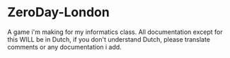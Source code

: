 # ZeroDay-London
A game i'm making for my informatics class. All documentation except for this WILL be in Dutch, if you don't understand Dutch, please translate comments or any documentation i add.
